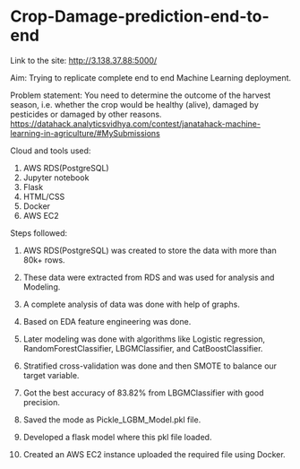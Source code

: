 # Crop-Damage-prediction-end-to-end

Link to the site: http://3.138.37.88:5000/

Aim: Trying to replicate complete end to end Machine Learning deployment.

Problem statement: You need to determine the outcome of the harvest season, i.e. whether the crop would be healthy (alive), damaged by pesticides or damaged by other reasons.
                   https://datahack.analyticsvidhya.com/contest/janatahack-machine-learning-in-agriculture/#MySubmissions

Cloud and tools used:
1. AWS RDS(PostgreSQL)
2. Jupyter notebook
3. Flask
4. HTML/CSS
5. Docker
6. AWS EC2

Steps followed:

  1. AWS RDS(PostgreSQL) was created to store the data with more than 80k+ rows.
  
  2. These data were extracted from RDS and was used for analysis and Modeling.
  
  3. A complete analysis of data was done with help of graphs.
  
  4. Based on EDA feature engineering was done.
  
  5. Later modeling was done with algorithms like Logistic regression, RandomForestClassifier, LBGMClassifier, and CatBoostClassifier.
  
  6. Stratified cross-validation was done and then SMOTE to balance our target variable.
  
  7. Got the best accuracy of 83.82% from LBGMClassifier with good precision.
  
  8. Saved the mode as Pickle_LGBM_Model.pkl file.
  
  9. Developed a flask model where this pkl file loaded.
  
  10. Created an AWS EC2 instance uploaded the required file using Docker.

